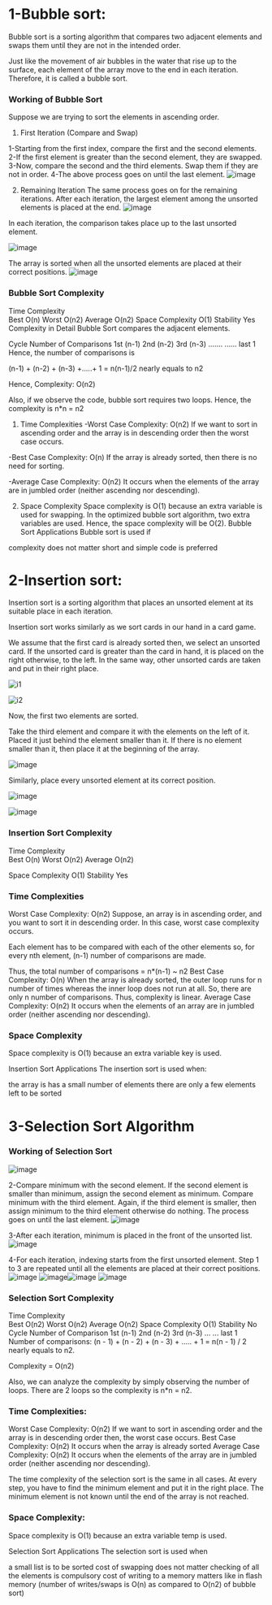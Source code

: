 # 1-Bubble sort:
Bubble sort is a sorting algorithm that compares two adjacent elements and swaps them until they are not in the intended order.

Just like the movement of air bubbles in the water that rise up to the surface, each element of the array move to the end in each iteration. Therefore, it is called a bubble sort.

### Working of Bubble Sort
Suppose we are trying to sort the elements in ascending order.

1. First Iteration (Compare and Swap)

1-Starting from the first index, compare the first and the second elements.
2-If the first element is greater than the second element, they are swapped.
3-Now, compare the second and the third elements. Swap them if they are not in order.
4-The above process goes on until the last element.
![image](https://user-images.githubusercontent.com/55850221/132429347-eb337929-78c3-4d78-bfc0-8c5eb45bd04e.png)

2. Remaining Iteration
The same process goes on for the remaining iterations.
After each iteration, the largest element among the unsorted elements is placed at the end.
![image](https://user-images.githubusercontent.com/55850221/132429384-4c8b9c44-407d-4574-a470-201252135ad1.png)

In each iteration, the comparison takes place up to the last unsorted element.

![image](https://user-images.githubusercontent.com/55850221/132429511-03c2cf49-ca37-4c8e-833d-afd0a3f6d298.png)

The array is sorted when all the unsorted elements are placed at their correct positions.
![image](https://user-images.githubusercontent.com/55850221/132429556-a5dd8f52-88ed-4e3b-99bb-03a1031db45b.png)


### Bubble Sort Complexity
Time Complexity	 
Best	O(n)
Worst	O(n2)
Average	O(n2)
Space Complexity	O(1)
Stability		Yes
Complexity in Detail
Bubble Sort compares the adjacent elements.

Cycle	Number of Comparisons
1st	(n-1)
2nd	(n-2)
3rd	(n-3)
.......	......
last	1
Hence, the number of comparisons is

(n-1) + (n-2) + (n-3) +.....+ 1 = n(n-1)/2
nearly equals to n2

Hence, Complexity: O(n2)

Also, if we observe the code, bubble sort requires two loops. Hence, the complexity is n*n = n2

1. Time Complexities
-Worst Case Complexity: O(n2)
If we want to sort in ascending order and the array is in descending order then the worst case occurs.

-Best Case Complexity: O(n)
If the array is already sorted, then there is no need for sorting.

-Average Case Complexity: O(n2)
It occurs when the elements of the array are in jumbled order (neither ascending nor descending).

2. Space Complexity
Space complexity is O(1) because an extra variable is used for swapping.
In the optimized bubble sort algorithm, two extra variables are used. Hence, the space complexity will be O(2).
Bubble Sort Applications
Bubble sort is used if

complexity does not matter
short and simple code is preferred

# 2-Insertion sort:

Insertion sort is a sorting algorithm that places an unsorted element at its suitable place in each iteration.

Insertion sort works similarly as we sort cards in our hand in a card game.

We assume that the first card is already sorted then, we select an unsorted card. If the unsorted card is greater than the card in hand, it is placed on the right otherwise, to the left. In the same way, other unsorted cards are taken and put in their right place.

![i1](https://user-images.githubusercontent.com/55850221/132428084-efb30169-02d8-4223-bd94-afe4e168270f.JPG)

![i2](https://user-images.githubusercontent.com/55850221/132428277-7f39eaf4-1255-483d-b8e2-5d9f7e6d7aee.JPG)

Now, the first two elements are sorted.

Take the third element and compare it with the elements on the left of it. Placed it just behind the element smaller than it. If there is no element smaller than it, then place it at the beginning of the array.

![image](https://user-images.githubusercontent.com/55850221/132428399-48cbf947-711b-4525-a26a-4b0b7a1d801d.png)

Similarly, place every unsorted element at its correct position.

![image](https://user-images.githubusercontent.com/55850221/132428514-a08a9ed0-006a-4b02-9087-4206ab3a49c5.png)

![image](https://user-images.githubusercontent.com/55850221/132428543-dd08c271-3d98-429b-8daa-a0ff95c51275.png)

### Insertion Sort Complexity

Time      Complexity	 
Best	    O(n)
Worst	    O(n2)
Average	  O(n2)

Space Complexity	O(1)
Stability	Yes

### Time Complexities

Worst Case Complexity: O(n2)
Suppose, an array is in ascending order, and you want to sort it in descending order. In this case, worst case complexity occurs.

Each element has to be compared with each of the other elements so, for every nth element, (n-1) number of comparisons are made.

Thus, the total number of comparisons = n*(n-1) ~ n2
Best Case Complexity: O(n)
When the array is already sorted, the outer loop runs for n number of times whereas the inner loop does not run at all. So, there are only n number of comparisons. Thus, complexity is linear.
Average Case Complexity: O(n2)
It occurs when the elements of an array are in jumbled order (neither ascending nor descending).

### Space Complexity
Space complexity is O(1) because an extra variable key is used.

Insertion Sort Applications
The insertion sort is used when:

the array is has a small number of elements
there are only a few elements left to be sorted

# 3-Selection Sort Algorithm
### Working of Selection Sort

![image](https://user-images.githubusercontent.com/55850221/132428842-1371505b-dbb4-4e51-87a6-c5b367f89a73.png)

2-Compare minimum with the second element. If the second element is smaller than minimum, assign the second element as minimum.
Compare minimum with the third element. Again, if the third element is smaller, then assign minimum to the third element otherwise do nothing. The process goes on until the last element.
![image](https://user-images.githubusercontent.com/55850221/132428891-56a8b373-4234-4a59-9979-befbd54e3a1c.png)

3-After each iteration, minimum is placed in the front of the unsorted list.
![image](https://user-images.githubusercontent.com/55850221/132428939-c610e722-382c-4864-854d-82b18a091c62.png)

4-For each iteration, indexing starts from the first unsorted element. Step 1 to 3 are repeated until all the elements are placed at their correct positions.
![image](https://user-images.githubusercontent.com/55850221/132428980-52c8a95b-be3d-463b-ba01-4c8c04fd66d7.png)
![image](https://user-images.githubusercontent.com/55850221/132429007-df076344-dde7-4137-9df9-cc5c0e2f241d.png)![image](https://user-images.githubusercontent.com/55850221/132429024-cf2d9b6e-5657-4e2c-9b29-99e3b5be7e84.png)
![image](https://user-images.githubusercontent.com/55850221/132429039-19520487-b7ca-4024-b503-a2e9cc97f42a.png)

### Selection Sort Complexity
Time Complexity	 
Best	O(n2)
Worst	O(n2)
Average	O(n2)
Space Complexity	O(1)
Stability	No
Cycle	Number of Comparison
1st	(n-1)
2nd	(n-2)
3rd	(n-3)
...	...
last	1
Number of comparisons: (n - 1) + (n - 2) + (n - 3) + ..... + 1 = n(n - 1) / 2 nearly equals to n2.

Complexity = O(n2)

Also, we can analyze the complexity by simply observing the number of loops. There are 2 loops so the complexity is n*n = n2.

### Time Complexities:

Worst Case Complexity: O(n2)
If we want to sort in ascending order and the array is in descending order then, the worst case occurs.
Best Case Complexity: O(n2)
It occurs when the array is already sorted
Average Case Complexity: O(n2)
It occurs when the elements of the array are in jumbled order (neither ascending nor descending).

The time complexity of the selection sort is the same in all cases. At every step, you have to find the minimum element and put it in the right place. The minimum element is not known until the end of the array is not reached.

### Space Complexity:

Space complexity is O(1) because an extra variable temp is used.

Selection Sort Applications
The selection sort is used when

a small list is to be sorted
cost of swapping does not matter
checking of all the elements is compulsory
cost of writing to a memory matters like in flash memory (number of writes/swaps is O(n) as compared to O(n2) of bubble sort)
